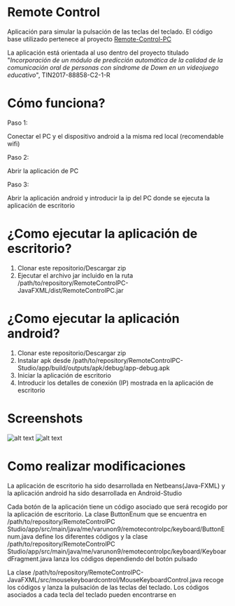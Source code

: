 # Remote Control
Aplicación para simular la pulsación de las teclas del teclado. El código base utilizado pertenece al proyecto <a href='https://github.com/varunon9/Remote-Control-PC'>Remote-Control-PC</a>

La aplicación está orientada al uso dentro del proyecto titulado "<i>Incorporación de un módulo de predicción automática de la calidad de la comunicación oral de personas con síndrome de Down en un videojuego educativo</i>", TIN2017-88858-C2-1-R


# Cómo funciona?
<p>Paso 1:</p>
<p>Conectar el PC y el dispositivo android a la misma red local (recomendable wifi)</p>
<p>Paso 2:</p>
<p>Abrir la aplicación de PC</p>
<p>Paso 3:</p>
<p>Abrir la aplicación android y introducir la ip del PC donde se ejecuta la aplicación de escritorio</p>

# ¿Como ejecutar la aplicación de escritorio?
<ol>
  <li>Clonar este repositorio/Descargar zip</li>
  <li>Ejecutar el archivo jar incluido en la ruta /path/to/repository/RemoteControlPC-JavaFXML/dist/RemoteControlPC.jar</li>
</ol>

# ¿Como ejecutar la aplicación android?
<ol>
  <li>Clonar este repositorio/Descargar zip</li>
  <li>Instalar apk desde /path/to/repository/RemoteControlPC-Studio/app/build/outputs/apk/debug/app-debug.apk</li>
  <li>Iniciar la aplicación de escritorio</li>
  <li>Introducir los detalles de conexión (IP) mostrada en la aplicación de escritorio</li>
</ol>

# Screenshots
![alt text](https://github.com/macoas/remoteControl/blob/master/Screenshots/Pantalla%20de%20botones.png)
![alt text](https://github.com/macoas/remoteControl/blob/master/Screenshots/Pantalla%20principal.png)

# Como realizar modificaciones
La aplicación de escritorio ha sido desarrollada en Netbeans(Java-FXML) y la aplicación android ha sido desarrollada en Android-Studio

<p>Cada botón de la aplicación tiene un código asociado que será recogido por la aplicación de escritorio. La clase ButtonEnum que se encuentra en /path/to/repository/RemoteControlPC Studio/app/src/main/java/me/varunon9/remotecontrolpc/keyboard/ButtonEnum.java define los diferentes códigos y la clase /path/to/repository/RemoteControlPC Studio/app/src/main/java/me/varunon9/remotecontrolpc/keyboard/KeyboardFragment.java lanza los códigos dependiendo del botón pulsado</p>

<p>La clase /path/to/repository/RemoteControlPC-JavaFXML/src/mousekeyboardcontrol/MouseKeyboardControl.java recoge los códigos y lanza la pulsación de las teclas del teclado. Los códigos asociados a cada tecla del teclado pueden encontrarse en <a href="https://docs.oracle.com/javase/7/docs/api/java/awt/event/KeyEvent.html"></a></p>
